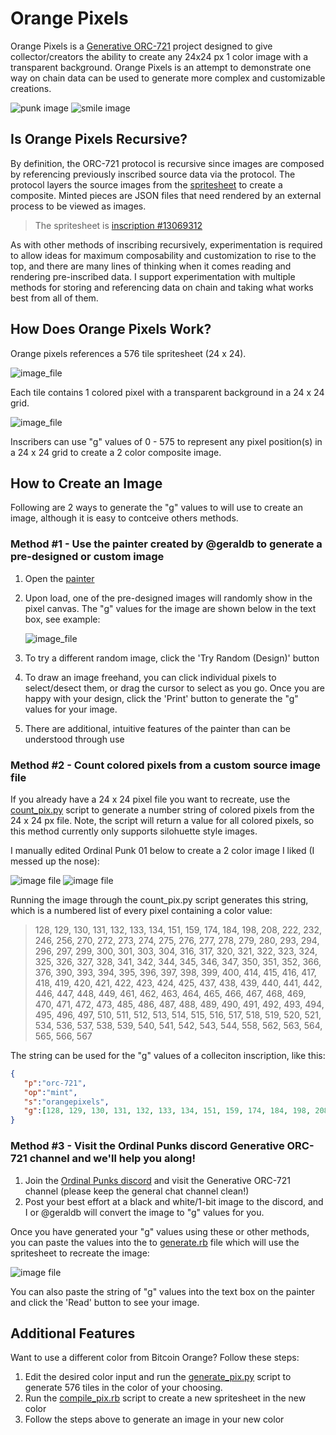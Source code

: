 # Orange Pixels
Orange Pixels is a [Generative ORC-721](https://github.com/ordbase/generative-orc-721) project designed to give collector/creators the ability to create any 24x24 px 1 color image with a transparent background. Orange Pixels is an attempt to demonstrate one way on chain data can be used to generate more complex and customizable creations.

![punk image](./images/orangepix1@8x.png)       ![smile image](./images/smile@8x.png)

## Is Orange Pixels Recursive?
By definition, the ORC-721 protocol is recursive since images are composed by referencing previously inscribed source data via the protocol. The protocol layers the source images from the [spritesheet](./spritesheet.png) to create a composite. Minted pieces are JSON files that need rendered by an external process to be viewed as images. 

> The spritesheet is [inscription #13069312](https://ordinals.com/inscription/c0a4f0a19765b944bfea57cb51105a76e1c6a724a533ed46a288059dc9a2a963i0)

As with other methods of inscribing recursively, experimentation is required to allow ideas for maximum composability and customization to rise to the top, and there are many lines of thinking when it comes reading and rendering pre-inscribed data. I support experimentation with multiple methods for storing and referencing data on chain and taking what works best from all of them.

## How Does Orange Pixels Work?
Orange pixels references a 576 tile spritesheet (24 x 24).

![image_file](./spritesheet.png)

Each tile contains 1 colored pixel with a transparent background in a 24 x 24 grid.

![image_file](./images/tile0000.png)

Inscribers can use "g" values of 0 - 575 to represent any pixel position(s) in a 24 x 24 grid to create a 2 color composite image.

## How to Create an Image

Following are 2 ways to generate the "g" values to will use to create an image, although it is easy to contceive others methods.

### Method #1 - Use the painter created by @geraldb to generate a pre-designed or custom image
1. Open the [painter](https://zimmerallday.github.io/orangepixels/index)
2. Upon load, one of the pre-designed images will randomly show in the pixel canvas. The "g" values for the image are shown below in the text box, see example:


   ![image_file](./images/painter.png)
   
3. To try a different random image, click the 'Try Random (Design)' button
4. To draw an image freehand, you can click individual pixels to select/desect them, or drag the cursor to select as you go. Once you are happy with your design, click the 'Print' button to generate the "g" values for your image.
5. There are additional, intuitive features of the painter than can be understood through use

### Method #2 - Count colored pixels from a custom source image file
If you already have a 24 x 24 pixel file you want to recreate, use the [count_pix.py](https://github.com/ZimmerAllDay/orangepixels/blob/main/image_reader/count_pix.py) script to generate a number string of colored pixels from the 24 x 24 px file. Note, the script will return a value for all colored pixels, so this method currently only supports silohuette style images.

I manually edited Ordinal Punk 01 below to create a 2 color image I liked (I messed up the nose):

![image file](./images/01@8x.png) ![image file](./images/01_bw@8x.png)

Running the image through the count_pix.py script generates this string, which is a numbered list of every pixel containing a color value:

> 128, 129, 130, 131, 132, 133, 134, 151, 159, 174, 184, 198, 208, 222, 232, 246, 256, 270, 272, 273, 274, 275, 276, 277, 278, 279, 280, 293, 294, 296, 297, 299, 300, 301, 303, 304, 316, 317, 320, 321, 322, 323, 324, 325, 326, 327, 328, 341, 342, 344, 345, 346, 347, 350, 351, 352, 366, 376, 390, 393, 394, 395, 396, 397, 398, 399, 400, 414, 415, 416, 417, 418, 419, 420, 421, 422, 423, 424, 425, 437, 438, 439, 440, 441, 442, 446, 447, 448, 449, 461, 462, 463, 464, 465, 466, 467, 468, 469, 470, 471, 472, 473, 485, 486, 487, 488, 489, 490, 491, 492, 493, 494, 495, 496, 497, 510, 511, 512, 513, 514, 515, 516, 517, 518, 519, 520, 521, 534, 536, 537, 538, 539, 540, 541, 542, 543, 544, 558, 562, 563, 564, 565, 566, 567

The string can be used for the "g" values of a colleciton inscription, like this:

```json
{
   "p":"orc-721",
   "op":"mint",
   "s":"orangepixels",
   "g":[128, 129, 130, 131, 132, 133, 134, 151, 159, 174, 184, 198, 208, 222, 232, 246, 256, 270, 272, 273, 274, 275, 276, 277, 278, 279, 280, 293, 294, 296, 297, 299, 300, 301, 303, 304, 316, 317, 320, 321, 322, 323, 324, 325, 326, 327, 328, 341, 342, 344, 345, 346, 347, 350, 351, 352, 366, 376, 390, 393, 394, 395, 396, 397, 398, 399, 400, 414, 415, 416, 417, 418, 419, 420, 421, 422, 423, 424, 425, 437, 438, 439, 440, 441, 442, 446, 447, 448, 449, 461, 462, 463, 464, 465, 466, 467, 468, 469, 470, 471, 472, 473, 485, 486, 487, 488, 489, 490, 491, 492, 493, 494, 495, 496, 497, 510, 511, 512, 513, 514, 515, 516, 517, 518, 519, 520, 521, 534, 536, 537, 538, 539, 540, 541, 542, 543, 544, 558, 562, 563, 564, 565, 566, 567]
}
```
### Method #3 - Visit the Ordinal Punks discord Generative ORC-721 channel and we'll help you along!

1. Join the [Ordinal Punks discord](https://discord.gg/yKGzCc9N) and visit the Generative ORC-721 channel (please keep the general chat channel clean!)
2. Post your best effort at a black and white/1-bit image to the discord, and I or @geraldb will convert the image to "g" values for you.

Once you have generated your "g" values using these or other methods, you can paste the values into the to [generate.rb](https://github.com/ZimmerAllDay/orangepixels/blob/main/generate.rb) file which will use the spritesheet to recreate the image:

![image file](./tmp/orangepix1@4x.png)

You can also paste the string of "g" values into the text box on the painter and click the 'Read' button to see your image.

## Additional Features
Want to use a different color from Bitcoin Orange? Follow these steps:
1. Edit the desired color input and run the [generate_pix.py](./generate_pix.py) script to generate 576 tiles in the color of your choosing.
2. Run the [compile_pix.rb](./compile_pix.rb) script to create a new spritesheet in the new color
3. Follow the steps above to generate an image in your new color




